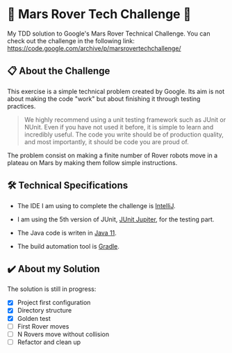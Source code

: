 # :robot: Mars Rover Tech Challenge :robot:
My TDD solution to Google's Mars Rover Technical Challenge. You can check out the challenge in the following link: https://code.google.com/archive/p/marsrovertechchallenge/

## :clipboard: About the Challenge
This exercise is a simple technical problem created by Google. Its aim is not about making the code "work" but about finishing it through testing practices.
>We highly recommend using a unit testing framework such as JUnit or NUnit. Even if you have not used it before, it is simple to learn and incredibly useful. The code you write should be of production quality, and most importantly, it should be code you are proud of.

The problem consist on making a finite number of Rover robots move in a plateau on Mars by making them follow simple instructions.


## :hammer_and_wrench: Technical Specifications
- The IDE I am using to complete the challenge is [IntelliJ](https://www.jetbrains.com/es-es/idea/).

- I am using the 5th version of JUnit, [JUnit Jupiter](https://junit.org/junit5/docs/current/api/), for the testing part.

- The Java code is writen in [Java 11](https://docs.oracle.com/en/java/javase/11/docs/api/index.html).

- The build automation tool is [Gradle](https://docs.gradle.org/current/userguide/userguide.html).


## :heavy_check_mark: About my Solution
The solution is still in progress:
- [x] Project first configuration
- [x] Directory structure
- [X] Golden test
- [ ] First Rover moves
- [ ] N Rovers move without collision
- [ ] Refactor and clean up
